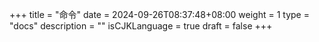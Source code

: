 +++
title = "命令"
date = 2024-09-26T08:37:48+08:00
weight = 1
type = "docs"
description = ""
isCJKLanguage = true
draft = false
+++
